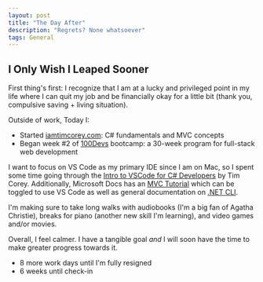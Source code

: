 ```yaml
---
layout: post
title: "The Day After"
description: "Regrets? None whatsoever"
tags: General
---
```

## I Only Wish I Leaped Sooner

First thing's first: I recognize that I am at a lucky and privileged point in my life where I can quit my job and be financially okay for a little bit (thank you, compulsive saving + living situation).

Outside of work, Today I: 
* Started [iamtimcorey.com](https://www.youtube.com/channel/UC-ptWR16ITQyYOglXyQmpzw): C# fundamentals and MVC concepts
* Began week #2 of [100Devs](https://leonnoel.com/100devs/) bootcamp: a 30-week program for full-stack web development

I want to focus on VS Code as my primary IDE since I am on Mac, so I spent some time going through the [Intro to VSCode for C# Developers](https://www.youtube.com/watch?v=r5dtl9Uq9V0) by Tim Corey. Additionally, Microsoft Docs has an [MVC Tutorial](https://docs.microsoft.com/en-us/aspnet/core/tutorials/first-mvc-app/start-mvc?view=aspnetcore-3.1&tabs=visual-studio) which can be toggled to use VS Code as well as general documentation on [.NET CLI](https://docs.microsoft.com/en-us/dotnet/core/tools/).

I'm making sure to take long walks with audiobooks (I'm a big fan of Agatha Christie), breaks for piano (another new skill I'm learning), and video games and/or movies. 

Overall, I feel calmer. I have a tangible goal *and* I will soon have the time to make greater progress towards it.

* 8 more work days until I'm fully resigned
* 6 weeks until check-in
